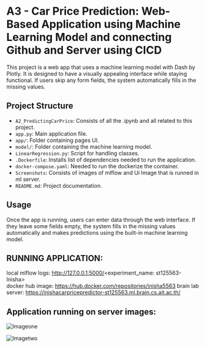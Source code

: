 # A3 - Car Price Prediction: Web-Based Application using Machine Learning Model and connecting Github and Server using CICD 

This project is a web app that uses a machine learning model with Dash by Plotly. It is designed to have a visually appealing interface while staying functional. If users skip any form fields, the system automatically fills in the missing values.

## Project Structure

- `A2_PredictingCarPrice`: Consists of all the .ipynb and all related to this project.
- `app.py`: Main application file.
- `app/`: Folder containing pages UI.
- `model/`: Folder containing the machine learning model.
- `LinearRegression.py`: Script for handling classes.
- `.Dockerfile`: Installs list of dependencies needed to run the application.
- `docker-compose.yaml`: Needed to run the dockerize the container.
- `Screenshots`: Consists of images of mlflow and Ui Image that is runned in ml server.
- `README.md`: Project documentation.

## Usage

Once the app is running, users can enter data through the web interface. If they leave some fields empty, the system fills in the missing values automatically and makes predictions using the built-in machine learning model.

## RUNNING APPLICATION:
local mlflow logs: http://127.0.0.1:5000/<experiment_name: st125563-Inisha>   
docker hub image: https://hub.docker.com/repositories/inisha5563
brain lab server: https://inishacarpricepredictor-st125563.ml.brain.cs.ait.ac.th/

## Application running on server images:
![Imageone](Screenshots/UI_with_default_values_for_predictingcarprice.png)

![Imagetwo](Screenshots/UI_after_inserting_values_for_predictingcarprice.png)